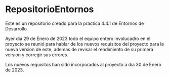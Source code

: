 # RepositorioEntornos
Este es un repositorio creado para la practica 4.4.1 de Entornos de Desarrollo

Ayer dia 29 de Enero de 2023 todo el equipo entero involucadro en el proyecto se reunió para hablar de los nuevos requisitos del proyecto para la nueva version de este, ademas de revisar el rendimiento de su primera version y corregir sus errores.

Los nuevos requisitos han sido incorporados al proyecto a dia 30 de Enero de 2023.
